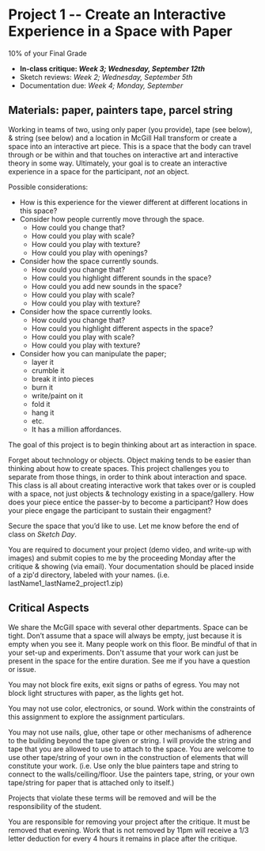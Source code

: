 # Project 1 -- Create an Interactive Experience in a Space with Paper

10% of your Final Grade


- **In-class critique: _Week 3; Wednesday, September 12th_**
- Sketch reviews: _Week 2; Wednesday, September 5th_
- Documentation due: _Week 4; Monday, September_



## Materials: paper, painters tape, parcel string

Working in teams of two, using only paper (you provide), tape (see below), & string (see below) and a location in McGill Hall transform or create a space into an interactive art piece. This is a space that the body can travel through or be within and that touches on interactive art and interactive theory in some way. Ultimately, your goal is to create an interactive experience in a space for the participant, *not* an object.

Possible considerations:

- How is this experience for the viewer different at different locations in this space?
- Consider how people currently move through the space.
    - How could you change that?
    - How could you play with scale?
    - How could you play with texture?
    - How could you play with openings?
- Consider how the space currently sounds.
    - How could you change that?
    - How could you highlight different sounds in the space?
    - How could you add new sounds in the space?
    - How could you play with scale?
    - How could you play with texture?
- Consider how the space currently looks.
    - How could you change that?
    - How could you highlight different aspects in the space?
    - How could you play with scale?
    - How could you play with texture?
- Consider how you can manipulate the paper;
    - layer it
    - crumble it
    - break it into pieces
    - burn it
    - write/paint on it
    - fold it
    - hang it
    - etc.
    - It has a million affordances.

The goal of this project is to begin thinking about art as interaction in space.

Forget about technology or objects. Object making tends to be easier than thinking about how to create spaces. This project challenges you to separate from those things, in order to think about interaction and space. This class is all about creating interactive work that takes over or is coupled with a space, not just objects & technology existing in a space/gallery. How does your piece entice the passer-by to become a participant? How does your piece engage the participant to sustain their engagment?

Secure the space that you’d like to use. Let me know before the end of class on *Sketch Day*.

You are required to document your project (demo video, and write-up with images) and submit copies to me by the proceeding Monday after the critique & showing (via email). Your documentation should be placed inside of a zip'd directory, labeled with your names. (i.e. lastName1_lastName2_project1.zip)



## Critical Aspects

We share the McGill space with several other departments. Space can be tight. Don’t assume that a space will always be empty, just because it is empty when you see it. Many people work on this floor. Be mindful of that in your set-up and experiments. Don't assume that your work can just be present in the space for the entire duration. See me if you have a question or issue.

You may not block fire exits, exit signs or paths of egress. You may not block light structures with paper, as the lights get hot.

You may not use color, electronics, or sound. Work within the constraints of this assignment to explore the assignment particulars.

You may not use nails, glue, other tape or other mechanisms of adherence to the building beyond the tape given or string. I will provide the string and tape that you are allowed to use to attach to the space. You are welcome to use other tape/string of your own in the construction of elements that will constitute your work. (i.e. Use only the blue painters tape and string to connect to the walls/ceiling/floor. Use the painters tape, string, or your own tape/string for paper that is attached only to itself.)

Projects that violate these terms will be removed and will be the responsibility of the student.

You are responsible for removing your project after the critique. It must be removed that evening. Work that is not removed by 11pm will receive a 1/3 letter deduction for every 4 hours it remains in place after the critique.
